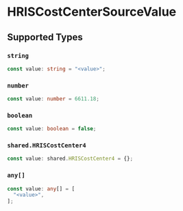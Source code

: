 # HRISCostCenterSourceValue


## Supported Types

### `string`

```typescript
const value: string = "<value>";
```

### `number`

```typescript
const value: number = 6611.18;
```

### `boolean`

```typescript
const value: boolean = false;
```

### `shared.HRISCostCenter4`

```typescript
const value: shared.HRISCostCenter4 = {};
```

### `any[]`

```typescript
const value: any[] = [
  "<value>",
];
```

